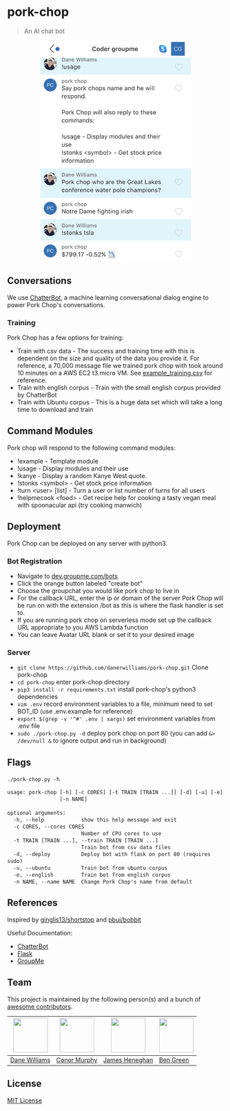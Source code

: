 # pork-chop

> An AI chat bot

<p align="center">
  <img width="350" height="513" src="./groupme_screenshot.png">
</p>

## Conversations

We use [ChatterBot](https://github.com/gunthercox/ChatterBot), a machine learning conversational dialog engine to power Pork Chop's conversations.

### Training

Pork Chop has a few options for training:
* Train with csv data - The success and training time with this is dependent on the size and quality of the data you provide it. For reference, a 70,000 message file we trained pork chop with took around 10 minutes on a AWS EC2 t3.micro VM. See [example_training.csv](./example_training.csv) for reference.
* Train with english corpus - Train with the small english corpus provided by ChatterBot
* Train with Ubuntu corpus - This is a huge data set which will take a long time to download and train

## Command Modules

Pork chop will respond to the following command modules:
* !example - Template module
* !usage - Display modules and their use
* !kanye - Display a random Kanye West quote.
* !stonks \<symbol\> - Get stock price information
* !turn \<user\> [list] - Turn a user or list number of turns for all users
* !helpmecook \<food\> - Get recipe help for cooking a tasty vegan meal with spoonacular api (try cooking manwich)

## Deployment

Pork Chop can be deployed on any server with python3.

### Bot Registration

* Navigate to [dev.groupme.com/bots](https://dev.groupme.com/bots)
* Click the orange button labeled "create bot"
* Choose the groupchat you would like pork chop to live in
* For the callback URL, enter the ip or domain of the server Pork Chop will be run on with the extension /bot as this is where the flask handler is set to.
* If you are running pork chop on serverless mode set up the callback URL appropriate to you AWS Lambda function
* You can leave Avatar URL blank or set it to your desired image

### Server

* `git clone https://github.com/danerwilliams/pork-chop.git` Clone pork-chop
* `cd pork-chop` enter pork-chop directory
* `pip3 install -r requirements.txt` install pork-chop's python3 dependencies
* `vim .env` record environment variables to a file, minimum need to set BOT_ID (use .env.example for reference)
* `export $(grep -v '^#' .env | xargs)` set environment variables from .env file
* `sudo ./pork-chop.py -d` deploy pork chop on port 80 (you can add `&> /dev/null &` to ignore output and run in background)

## Flags

`./pork-chop.py -h`

```
usage: pork-chop [-h] [-c CORES] [-t TRAIN [TRAIN ...]] [-d] [-u] [-e]
                 [-n NAME]

optional arguments:
  -h, --help            show this help message and exit
  -c CORES, --cores CORES
                        Number of CPU cores to use
  -t TRAIN [TRAIN ...], --train TRAIN [TRAIN ...]
                        Train bot from csv data files
  -d, --deploy          Deploy bot with flask on port 80 (requires sudo)
  -u, --ubuntu          Train bot from ubuntu corpus
  -e, --english         Train bot from english corpus
  -n NAME, --name NAME  Change Pork Chop's name from default
```

## References

Inspired by [ginglis13/shortstop](https://github.com/ginglis13/shortstop) and [pbui/bobbit](https://github.com/pbui/bobbit)

Useful Documentation:
* [ChatterBot](https://chatterbot.readthedocs.io/en/stable/)
* [Flask](https://flask.palletsprojects.com/en/1.1.x/quickstart/)
* [GroupMe](https://dev.groupme.com/tutorials/bots)

## Team

This project is maintained by the following person(s) and a bunch of [awesome contributors](https://github.com/danerwilliams/pork-chop/graphs/contributors).

[<img width="80" height="80" src="https://avatars3.githubusercontent.com/u/22798229?v=4&s=70">](https://github.com/danerwilliams) | [<img width="80" height="80" src="https://avatars3.githubusercontent.com/u/49375988?s=400&v=4">](https://github.com/cnrmrphy) | [<img width="80" height="80" src="https://avatars2.githubusercontent.com/u/8454416?s=400&v=4">](https://github.com/jheneghan16) | [<img width="80" height="80" src="https://avatars3.githubusercontent.com/u/50080644?s=400&u=45b2e63a2d05e4ce0887c3d82e26ab08d6e13dbe&v=4">](https://github.com/beniaminogreen) |
--- | --- | --- | --- |
[Dane Williams](https://github.com/danerwilliams) | [Conor Murphy](https://github.com/cnrmrphy) | [James Heneghan](https://github.com/jheneghan16) | [Ben Green](https://github.com/beniaminogreen) |

## License

[MIT License](https://github.com/danerwilliams/pork-chop/blob/master/LICENSE)
